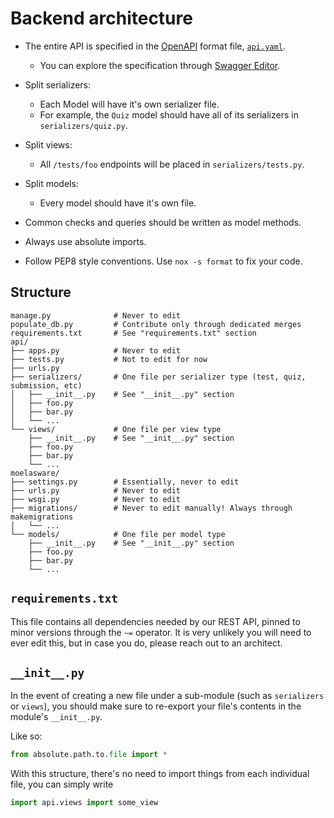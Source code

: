 # Backend architecture

- The entire API is specified in the [OpenAPI](https://en.wikipedia.org/wiki/OpenAPI_Specification)
  format file, [`api.yaml`](./api.yaml).
    * You can explore the specification through [Swagger Editor](https://swagger.editor.io).

- Split serializers:
    * Each Model will have it's own serializer file.
    * For example, the `Quiz` model should have all of its serializers in `serializers/quiz.py`.

- Split views:
    * All `/tests/foo` endpoints will be placed in `serializers/tests.py`.

- Split models:
   * Every model should have it's own file.

- Common checks and queries should be written as model methods.

- Always use absolute imports.

- Follow PEP8 style conventions. Use `nox -s format` to fix your code.

## Structure

```
manage.py              # Never to edit
populate_db.py         # Contribute only through dedicated merges
requirements.txt       # See "requirements.txt" section
api/
├── apps.py            # Never to edit
├── tests.py           # Not to edit for now
├── urls.py
├── serializers/       # One file per serializer type (test, quiz, submission, etc)
│   ├── __init__.py    # See "__init__.py" section
│   ├── foo.py
│   ├── bar.py
│   └── ...
└── views/             # One file per view type
    ├── __init__.py    # See "__init__.py" section
    ├── foo.py
    ├── bar.py
    └── ...
moelasware/
├── settings.py        # Essentially, never to edit
├── urls.py            # Never to edit
├── wsgi.py            # Never to edit
├── migrations/        # Never to edit manually! Always through makemigrations
│   └── ...
└── models/            # One file per model type
    ├── __init__.py    # See "__init__.py" section
    ├── foo.py
    ├── bar.py
    └── ...
```

## `requirements.txt`

This file contains all dependencies needed by our REST API, pinned to minor versions through the `~=` operator.
It is very unlikely you will need to ever edit this, but in case you do, please reach out to an architect.

## `__init__.py`

In the event of creating a new file under a sub-module (such as `serializers` or `views`), you should make sure to 
re-export your file's contents in the module's `__init__.py`.

Like so: 
```py
from absolute.path.to.file import *
```

With this structure, there's no need to import things from each individual file, you can simply write 
```py
import api.views import some_view
```
